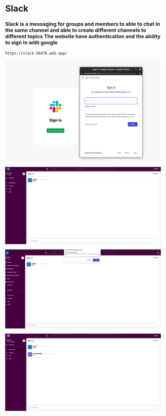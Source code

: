 # Slack

### Slack is a messaging for groups and members to able to chat in the same channel and able to create different channels to different topics The website have authentication and the ability to sign in with google



```
https://slack-56d76.web.app/

```

![Alt text](README/1.png?raw=true )

![Alt text](README/2.png?raw=true )

![Alt text](README/3.png?raw=true )

![Alt text](README/4.png?raw=true )